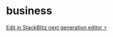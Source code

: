 # business

[Edit in StackBlitz next generation editor ⚡️](https://stackblitz.com/~/github.com/olavG91/business)